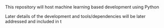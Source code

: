 This repository will host machine learning based development using Python


Later details of the development and tools/dependencies will be later addressed and included in t
